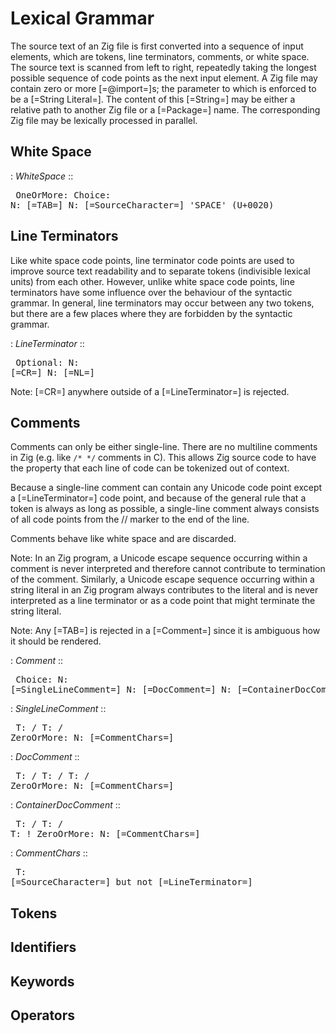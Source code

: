 # Lexical Grammar

The source text of an Zig file is first converted into a sequence of input elements, which are tokens, line terminators, comments, or white space. The source text is scanned from left to right, repeatedly taking the longest possible sequence of code points as the next input element. A Zig file may contain zero or more [=@import=]s; the parameter to which is enforced to be a [=String Literal=]. The content of this [=String=] may be either a relative path to another Zig file or a [=Package=] name. The corresponding Zig file may be lexically processed in parallel.

## White Space

: <dfn>WhiteSpace</dfn>
::
    <pre class='railroad'>
    OneOrMore:
        Choice:
            N: [=TAB=]
            N: [=SourceCharacter=] 'SPACE' (U+0020)
    </pre>

## Line Terminators

Like white space code points, line terminator code points are used to improve source text readability and to separate tokens (indivisible lexical units) from each other. However, unlike white space code points, line terminators have some influence over the behaviour of the syntactic grammar. In general, line terminators may occur between any two tokens, but there are a few places where they are forbidden by the syntactic grammar.

: <dfn>LineTerminator</dfn>
::
    <pre class='railroad'>
    Optional:
        N: [=CR=]
    N: [=NL=]
    </pre>

Note: [=CR=] anywhere outside of a [=LineTerminator=] is rejected.

## Comments

Comments can only be either single-line. There are no multiline comments in Zig (e.g. like `/* */` comments in C). This allows Zig source code to have the property that each line of code can be tokenized out of context.

Because a single-line comment can contain any Unicode code point except a [=LineTerminator=] code point, and because of the general rule that a token is always as long as possible, a single-line comment always consists of all code points from the // marker to the end of the line.

Comments behave like white space and are discarded.

Note: In an Zig program, a Unicode escape sequence occurring within a comment is never interpreted and therefore cannot contribute to termination of the comment. Similarly, a Unicode escape sequence occurring within a string literal in an Zig program always contributes to the literal and is never interpreted as a line terminator or as a code point that might terminate the string literal.

Note: Any [=TAB=] is rejected in a [=Comment=] since it is ambiguous how it should be rendered.

: <dfn>Comment</dfn>
::
    <pre class='railroad'>
    Choice:
        N: [=SingleLineComment=]
        N: [=DocComment=]
        N: [=ContainerDocComment=]
    </pre>

: <dfn>SingleLineComment</dfn>
::
    <pre class='railroad'>
    T: /
    T: /
    ZeroOrMore:
        N: [=CommentChars=]
    </pre>

: <dfn>DocComment</dfn>
::
    <pre class='railroad'>
    T: /
    T: /
    T: /
    ZeroOrMore:
        N: [=CommentChars=]
    </pre>

: <dfn>ContainerDocComment</dfn>
::
    <pre class='railroad'>
    T: /
    T: /
    T: !
    ZeroOrMore:
        N: [=CommentChars=]
    </pre>

: <dfn>CommentChars</dfn>
::
    <pre class='railroad'>
    T: [=SourceCharacter=] but not [=LineTerminator=]
    </pre>

## Tokens

## Identifiers

## Keywords


## Operators
